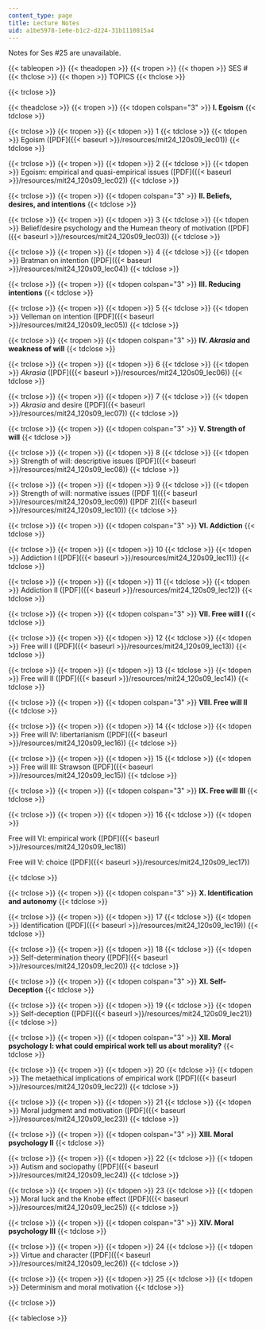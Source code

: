 ```yaml
---
content_type: page
title: Lecture Notes
uid: a1be5978-1e0e-b1c2-d224-31b1110815a4
---
```


Notes for Ses #25 are unavailable.

{{< tableopen >}}
{{< theadopen >}}
{{< tropen >}}
{{< thopen >}}
SES #
{{< thclose >}}
{{< thopen >}}
TOPICS
{{< thclose >}}

{{< trclose >}}

{{< theadclose >}}
{{< tropen >}}
{{< tdopen colspan="3" >}}
**I. Egoism**
{{< tdclose >}}

{{< trclose >}}
{{< tropen >}}
{{< tdopen >}}
1
{{< tdclose >}}
{{< tdopen >}}
Egoism ([PDF]({{< baseurl >}}/resources/mit24_120s09_lec01))
{{< tdclose >}}

{{< trclose >}}
{{< tropen >}}
{{< tdopen >}}
2
{{< tdclose >}}
{{< tdopen >}}
Egoism: empirical and quasi-empirical issues ([PDF]({{< baseurl >}}/resources/mit24_120s09_lec02))
{{< tdclose >}}

{{< trclose >}}
{{< tropen >}}
{{< tdopen colspan="3" >}}
**II. Beliefs, desires, and intentions**
{{< tdclose >}}

{{< trclose >}}
{{< tropen >}}
{{< tdopen >}}
3
{{< tdclose >}}
{{< tdopen >}}
Belief/desire psychology and the Humean theory of motivation ([PDF]({{< baseurl >}}/resources/mit24_120s09_lec03))
{{< tdclose >}}

{{< trclose >}}
{{< tropen >}}
{{< tdopen >}}
4
{{< tdclose >}}
{{< tdopen >}}
Bratman on intention ([PDF]({{< baseurl >}}/resources/mit24_120s09_lec04))
{{< tdclose >}}

{{< trclose >}}
{{< tropen >}}
{{< tdopen colspan="3" >}}
**III. Reducing intentions**
{{< tdclose >}}

{{< trclose >}}
{{< tropen >}}
{{< tdopen >}}
5
{{< tdclose >}}
{{< tdopen >}}
Velleman on intention ([PDF]({{< baseurl >}}/resources/mit24_120s09_lec05))
{{< tdclose >}}

{{< trclose >}}
{{< tropen >}}
{{< tdopen colspan="3" >}}
**IV. _Akrasia_ and weakness of will**
{{< tdclose >}}

{{< trclose >}}
{{< tropen >}}
{{< tdopen >}}
6
{{< tdclose >}}
{{< tdopen >}}
_Akrasia_ ([PDF]({{< baseurl >}}/resources/mit24_120s09_lec06))
{{< tdclose >}}

{{< trclose >}}
{{< tropen >}}
{{< tdopen >}}
7
{{< tdclose >}}
{{< tdopen >}}
_Akrasia_ and desire ([PDF]({{< baseurl >}}/resources/mit24_120s09_lec07))
{{< tdclose >}}

{{< trclose >}}
{{< tropen >}}
{{< tdopen colspan="3" >}}
**V. Strength of will**
{{< tdclose >}}

{{< trclose >}}
{{< tropen >}}
{{< tdopen >}}
8
{{< tdclose >}}
{{< tdopen >}}
Strength of will: descriptive issues ([PDF]({{< baseurl >}}/resources/mit24_120s09_lec08))
{{< tdclose >}}

{{< trclose >}}
{{< tropen >}}
{{< tdopen >}}
9
{{< tdclose >}}
{{< tdopen >}}
Strength of will: normative issues ([PDF 1]({{< baseurl >}}/resources/mit24_120s09_lec09)) ([PDF 2]({{< baseurl >}}/resources/mit24_120s09_lec10))
{{< tdclose >}}

{{< trclose >}}
{{< tropen >}}
{{< tdopen colspan="3" >}}
**VI. Addiction**
{{< tdclose >}}

{{< trclose >}}
{{< tropen >}}
{{< tdopen >}}
10
{{< tdclose >}}
{{< tdopen >}}
Addiction I ([PDF]({{< baseurl >}}/resources/mit24_120s09_lec11))
{{< tdclose >}}

{{< trclose >}}
{{< tropen >}}
{{< tdopen >}}
11
{{< tdclose >}}
{{< tdopen >}}
Addiction II ([PDF]({{< baseurl >}}/resources/mit24_120s09_lec12))
{{< tdclose >}}

{{< trclose >}}
{{< tropen >}}
{{< tdopen colspan="3" >}}
**VII. Free will I**
{{< tdclose >}}

{{< trclose >}}
{{< tropen >}}
{{< tdopen >}}
12
{{< tdclose >}}
{{< tdopen >}}
Free will I ([PDF]({{< baseurl >}}/resources/mit24_120s09_lec13))
{{< tdclose >}}

{{< trclose >}}
{{< tropen >}}
{{< tdopen >}}
13
{{< tdclose >}}
{{< tdopen >}}
Free will II ([PDF]({{< baseurl >}}/resources/mit24_120s09_lec14))
{{< tdclose >}}

{{< trclose >}}
{{< tropen >}}
{{< tdopen colspan="3" >}}
**VIII. Free will II**
{{< tdclose >}}

{{< trclose >}}
{{< tropen >}}
{{< tdopen >}}
14
{{< tdclose >}}
{{< tdopen >}}
Free will IV: libertarianism ([PDF]({{< baseurl >}}/resources/mit24_120s09_lec16))
{{< tdclose >}}

{{< trclose >}}
{{< tropen >}}
{{< tdopen >}}
15
{{< tdclose >}}
{{< tdopen >}}
Free will III: Strawson ([PDF]({{< baseurl >}}/resources/mit24_120s09_lec15))
{{< tdclose >}}

{{< trclose >}}
{{< tropen >}}
{{< tdopen colspan="3" >}}
**IX. Free will III**
{{< tdclose >}}

{{< trclose >}}
{{< tropen >}}
{{< tdopen >}}
16
{{< tdclose >}}
{{< tdopen >}}


Free will VI: empirical work ([PDF]({{< baseurl >}}/resources/mit24_120s09_lec18))

Free will V: choice ([PDF]({{< baseurl >}}/resources/mit24_120s09_lec17))


{{< tdclose >}}

{{< trclose >}}
{{< tropen >}}
{{< tdopen colspan="3" >}}
**X. Identification and autonomy**
{{< tdclose >}}

{{< trclose >}}
{{< tropen >}}
{{< tdopen >}}
17
{{< tdclose >}}
{{< tdopen >}}
Identification ([PDF]({{< baseurl >}}/resources/mit24_120s09_lec19))
{{< tdclose >}}

{{< trclose >}}
{{< tropen >}}
{{< tdopen >}}
18
{{< tdclose >}}
{{< tdopen >}}
Self-determination theory ([PDF]({{< baseurl >}}/resources/mit24_120s09_lec20))
{{< tdclose >}}

{{< trclose >}}
{{< tropen >}}
{{< tdopen colspan="3" >}}
**XI. Self-Deception**
{{< tdclose >}}

{{< trclose >}}
{{< tropen >}}
{{< tdopen >}}
19
{{< tdclose >}}
{{< tdopen >}}
Self-deception ([PDF]({{< baseurl >}}/resources/mit24_120s09_lec21))
{{< tdclose >}}

{{< trclose >}}
{{< tropen >}}
{{< tdopen colspan="3" >}}
**XII. Moral psychology I: what could empirical work tell us about morality?**
{{< tdclose >}}

{{< trclose >}}
{{< tropen >}}
{{< tdopen >}}
20
{{< tdclose >}}
{{< tdopen >}}
The metaethical implications of empirical work ([PDF]({{< baseurl >}}/resources/mit24_120s09_lec22))
{{< tdclose >}}

{{< trclose >}}
{{< tropen >}}
{{< tdopen >}}
21
{{< tdclose >}}
{{< tdopen >}}
Moral judgment and motivation ([PDF]({{< baseurl >}}/resources/mit24_120s09_lec23))
{{< tdclose >}}

{{< trclose >}}
{{< tropen >}}
{{< tdopen colspan="3" >}}
**XIII. Moral psychology II**
{{< tdclose >}}

{{< trclose >}}
{{< tropen >}}
{{< tdopen >}}
22
{{< tdclose >}}
{{< tdopen >}}
Autism and sociopathy ([PDF]({{< baseurl >}}/resources/mit24_120s09_lec24))
{{< tdclose >}}

{{< trclose >}}
{{< tropen >}}
{{< tdopen >}}
23
{{< tdclose >}}
{{< tdopen >}}
Moral luck and the Knobe effect ([PDF]({{< baseurl >}}/resources/mit24_120s09_lec25))
{{< tdclose >}}

{{< trclose >}}
{{< tropen >}}
{{< tdopen colspan="3" >}}
**XIV. Moral psychology III**
{{< tdclose >}}

{{< trclose >}}
{{< tropen >}}
{{< tdopen >}}
24
{{< tdclose >}}
{{< tdopen >}}
Virtue and character ([PDF]({{< baseurl >}}/resources/mit24_120s09_lec26))
{{< tdclose >}}

{{< trclose >}}
{{< tropen >}}
{{< tdopen >}}
25
{{< tdclose >}}
{{< tdopen >}}
Determinism and moral motivation
{{< tdclose >}}

{{< trclose >}}

{{< tableclose >}}